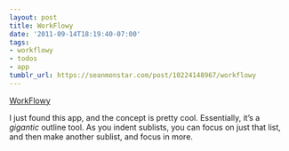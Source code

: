 ```yaml
---
layout: post
title: WorkFlowy
date: '2011-09-14T18:19:40-07:00'
tags:
- workflowy
- todos
- app
tumblr_url: https://seanmonstar.com/post/10224148967/workflowy
---
```

[WorkFlowy](https://workflowy.com/)  

I just found this app, and the concept is pretty cool. Essentially, it’s a _gigantic_ outline tool. As you indent sublists, you can focus on just that list, and then make another sublist, and focus in more.

